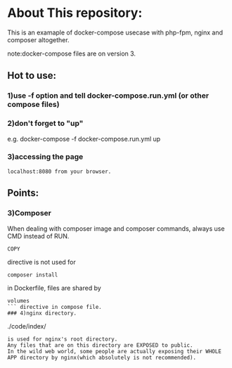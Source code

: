 # About This repository:
This is an examaple of docker-compose usecase with php-fpm, nginx and composer altogether.

note:docker-compose files are on version 3.

## Hot to use:
### 1)use -f option and tell docker-compose.run.yml (or other compose files)
### 2)don't forget to "up"
 e.g. docker-compose -f docker-compose.run.yml up
### 3)accessing the page
	localhost:8080 from your browser.

## Points:
### 3)Composer
When dealing with composer image and composer commands, always use CMD instead of RUN.
```
COPY
```
directive is not used for  
```
composer install
```
in Dockerfile, files are shared by 
```
volumes
``` directive in compose file.
### 4)nginx directory.
```
./code/index/
```
is used for nginx's root directory.
Any files that are on this directory are EXPOSED to public.
In the wild web world, some people are actually exposing their WHOLE APP directory by nginx(which absolutely is not recommended).
